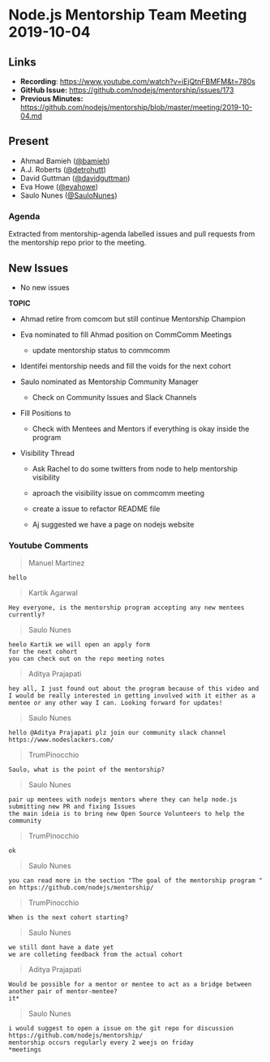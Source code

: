 # Node.js Mentorship Team Meeting 2019-10-04

## Links

* **Recording**: https://www.youtube.com/watch?v=iEjQtnFBMFM&t=780s
* **GitHub Issue:** https://github.com/nodejs/mentorship/issues/173
* **Previous Minutes:** https://github.com/nodejs/mentorship/blob/master/meeting/2019-10-04.md

## Present

- Ahmad Bamieh ([@bamieh](https://github.com/bamieh))
- A.J. Roberts ([@detrohutt](https://github.com/detrohutt))
- David Guttman ([@davidguttman](https://github.com/davidguttman))
- Eva Howe ([@evahowe](https://github.com/evahowe))
- Saulo Nunes ([@SauloNunes](https://github.com/SauloNunes))


### Agenda

Extracted from mentorship-agenda labelled issues and pull requests from the mentorship repo prior to the meeting.

## New Issues

- No new issues

**TOPIC**

- Ahmad retire from comcom but still continue Mentorship Champion
- Eva nominated to fill Ahmad position on CommComm Meetings
  - update mentorship status to commcomm
- Identifei mentorship needs and fill the voids for the next cohort
- Saulo nominated as Mentorship Community Manager
  - Check on Community Issues and Slack Channels
- Fill Positions to
  - Check with Mentees and Mentors if everything is okay inside the program


- Visibility Thread

  - Ask Rachel to do some twitters from node to help mentorship visibility

  - aproach the visibility issue on commcomm meeting

  - create a issue to refactor README file

  - Aj suggested we have a page on nodejs website


### Youtube Comments

>Manuel Martinez
```
​hello
```
>Kartik Agarwal
```
​Hey everyone, is the mentorship program accepting any new mentees currently?
```
>Saulo Nunes
```
​heelo Kartik we will open an apply form
​for the next cohort
​you can check out on the repo meeting notes
```
>Aditya Prajapati
```
​hey all, I just found out about the program because of this video and I would be really interested in getting involved with it either as a mentee or any other way I can. Looking forward for updates!
```
>Saulo Nunes
```
​hello @Aditya Prajapati plz join our community slack channel https://www.nodeslackers.com/
```
>TrumPinocchio
```
​Saulo, what is the point of the mentorship?
```
>Saulo Nunes
```
​pair up mentees with nodejs mentors where they can help node.js
​submitting new PR and fixing Issues
​the main ideia is to bring new Open Source Volunteers to help the community
```
>TrumPinocchio
```
​ok
```
>Saulo Nunes
```
​you can read more in the section "The goal of the mentorship program " on https://github.com/nodejs/mentorship/
```
>TrumPinocchio
```
​When is the next cohort starting?
```
>Saulo Nunes
```
​we still dont have a date yet
​we are colleting feedback from the actual cohort
```
>Aditya Prajapati
```
​Would be possible for a mentor or mentee to act as a bridge between another pair of mentor-mentee?
​it*
```
>Saulo Nunes
```
​i would suggest to open a issue on the git repo for discussion
​https://github.com/nodejs/mentorship/
​mentorship occurs regularly every 2 weejs on friday
​*meetings
```